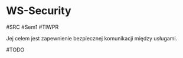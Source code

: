 # WS-Security
#SRC #Sem1  #TIWPR 

Jej celem jest zapewnienie bezpiecznej komunikacji między usługami.

#TODO 